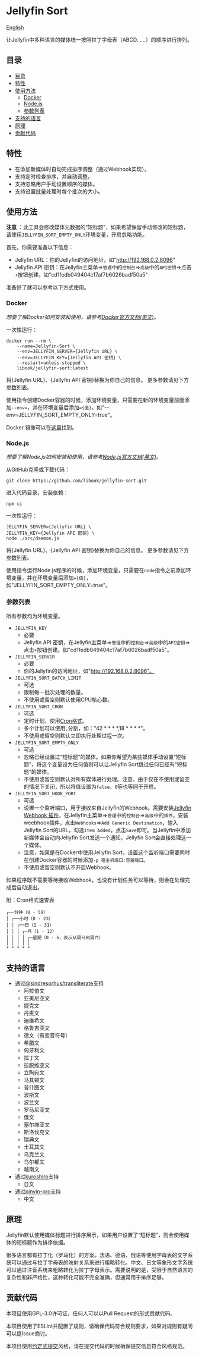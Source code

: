 # Jellyfin Sort

[English](./README.md)

让Jellyfin中多种语言的媒体统一按照拉丁字母表（ABCD……）的顺序进行排列。

## 目录

- [目录](#目录)
- [特性](#特性)
- [使用方法](#使用方法)
    - [Docker](#docker)
    - [Node.js](#nodejs)
    - [参数列表](#参数列表)
- [支持的语言](#支持的语言)
- [原理](#原理)
- [贡献代码](#贡献代码)

## 特性

- 在添加新媒体时自动完成排序调整（通过Webhook实现）。
- 支持定时检查排序，并自动调整。
- 支持忽略用户手动设置顺序的媒体。
- 支持设置批量处理时每个批次的大小。

## 使用方法

**注意** ：此工具会修改媒体元数据的“短标题”，如果希望保留手动修改的短标题，请使用`JELLYFIN_SORT_EMPTY_ONLY`环境变量，开启忽略功能。

首先，你需要准备以下信息：

- Jellyfin URL：你的Jellyfin的访问地址，如"http://192.168.0.2:8096"
- Jellyfin API 密钥：在Jellyfin主菜单=>`管理`中的`控制台`=>`高级`中的`API密钥`=>点击`+`按钮创建。如"cd1fedb049404c17af7b6026badf50a5"

准备好了就可以参考以下方式使用。

### Docker

*想要了解Docker如何安装和使用，请参考[Docker官方文档(英文)](https://docs.docker.com/get-docker/)。*

一次性运行：
```shell
docker run --rm \
    --name=Jellyfin-Sort \
    --env=JELLYFIN_SERVER={Jellyfin URL} \
    --env=JELLYFIN_KEY={Jellyfin API 密钥} \
    --restart=unless-stopped \
    libook/jellyfin-sort:latest
```
将{Jellyfin URL}、{Jellyfin API 密钥}替换为你自己的信息。
更多参数请见下方[参数列表](#参数列表)。

使用指令创建Docker容器的时候，添加环境变量，只需要在新的环境变量前面添加`--env=`，并在环境变量后添加`={值}`，如"--env=JELLYFIN_SORT_EMPTY_ONLY=true"。

Docker 镜像可以在[这里](https://hub.docker.com/r/libook/jellyfin-sort)找到。

### Node.js

*想要了解Node.js如何安装和使用，请参考[Node.js官方文档(英文)](https://nodejs.org/en/learn/getting-started/how-to-install-nodejs)。*

从GitHub克隆或下载代码：
```shell
git clone https://github.com/libook/jellyfin-sort.git
```

进入代码目录，安装依赖：
```shell
npm ci
```

一次性运行：
```shell
JELLYFIN_SERVER={Jellyfin URL} \
JELLYFIN_KEY={Jellyfin API 密钥} \
node ./src/daemon.js
```
将{Jellyfin URL}、{Jellyfin API 密钥}替换为你自己的信息。
更多参数请见下方[参数列表](#参数列表)。

使用指令运行Node.js程序的时候，添加环境变量，只需要在`node`指令之前添加环境变量，并在环境变量后添加`={值}`，如"JELLYFIN_SORT_EMPTY_ONLY=true"。


### 参数列表

所有参数均为环境变量。

- `JELLYFIN_KEY`
    - 必要
    - Jellyfin API 密钥，在Jellyfin主菜单=>`管理`中的`控制台`=>`高级`中的`API密钥`=>点击`+`按钮创建。如"cd1fedb049404c17af7b6026badf50a5"。
- `JELLYFIN_SERVER`
    - 必要
    - 你的Jellyfin的访问地址，如"http://192.168.0.2:8096"。
- `JELLYFIN_SORT_BATCH_LIMIT`
    - 可选
    - 限制每一批次处理的数量。
    - 不使用或留空则默认使用CPU核心数。
- `JELLYFIN_SORT_CRON`
    - 可选
    - 定时计划，使用[Cron格式](https://zh.wikipedia.org/wiki/Cron#%E6%96%87%E4%BB%B6%E6%A0%BC%E5%BC%8F)。
    - 多个计划可以使用`,`分割，如："42 * * * *,18 * * * *"。
    - 不使用或留空则默认立即执行处理过程一次。
- `JELLYFIN_SORT_EMPTY_ONLY`
    - 可选
    - 忽略已经设置过“短标题”的媒体。如果你希望为某些媒体手动设置“短标题”，将这个变量设为任何值则可以让Jellyfin Sort跳过任何已经有“短标题”的媒体。
    - 不使用或留空则默认对所有媒体进行处理。注意，由于仅在不使用或留空的情况下关闭，所以将值设置为`false`、`0`等也等同于开启。
- `JELLYFIN_SORT_HOOK_PORT`
    - 可选
    - 设置一个监听端口，用于接收来自Jellyfin的Webhook。需要安装[Jellyfin Webhook 插件](https://github.com/jellyfin/jellyfin-plugin-webhook)，在Jellyfin主菜单=>`管理`中的`控制台`=>`高级`中的`插件`，安装weebhook插件，点击`Webhooks`=>`Add Generic Destination`，输入Jellyfin Sort的URL，勾选`Item Added`，点击`Save`即可。当Jellyfin中添加新媒体会自动向Jellyfin Sort发送一个通知，Jellyfin Sort会直接处理这一个媒体。
    - 注意，如果是在Docker中使用Jellyfin Sort，设置这个监听端口需要同时在创建Docker容器的时候添加`-p 宿主机端口:容器端口`。
    - 不使用或留空则默认不开启Webhook。

如果程序既不需要等待接收Webhook，也没有计划任务可以等待，则会在处理完成后自动退出。

附：Cron格式速查表
```
┌──分钟（0 - 59）
│ ┌──小时（0 - 23）
│ │ ┌──日（1 - 31）
│ │ │ ┌─月（1 - 12）
│ │ │ │ ┌─星期（0 - 6，表示从周日到周六）
│ │ │ │ │
* * * * *
```


## 支持的语言

- 通过[@sindresorhus/transliterate](https://github.com/sindresorhus/transliterate)支持
    - 阿拉伯文
    - 亚美尼亚文
    - 捷克文
    - 丹麦文
    - 迪维希文
    - 格鲁吉亚文
    - 德文（有变音符号）
    - 希腊文
    - 匈牙利文
    - 拉丁文
    - 拉脱维亚文
    - 立陶宛文
    - 马其顿文
    - 普什图文
    - 波斯文
    - 波兰文
    - 罗马尼亚文
    - 俄文
    - 塞尔维亚文
    - 斯洛伐克文
    - 瑞典文
    - 土耳其文
    - 乌克兰文
    - 乌尔都文
    - 越南文
- 通过[kuroshiro](https://github.com/hexenq/kuroshiro)支持
    - 日文
- 通过[pinyin-pro](https://github.com/zh-lx/pinyin-pro)支持
    - 中文

## 原理

Jellyfin默认使用媒体标题进行排序展示，如果用户设置了“短标题”，则会使用媒体的短标题作为排序依据。

很多语言都有拉丁化（罗马化）的方案。法语、德语、俄语等使用字母表的文字系统可以通过与拉丁字母表的映射关系来进行粗略转化。中文、日文等象形文字系统可以通过注音系统来粗略转化为拉丁字母表示。需要说明的是，受限于自然语言的复杂性和非严格性，这种转化可能不完全准确，但通常用于排序足够。

## 贡献代码

本项目使用GPL-3.0许可证，任何人可以以Pull Request的形式贡献代码。

本项目使用了ESLint并配置了规则，请确保代码符合规则要求，如果对规则有疑问可以提Issue商讨。

本项目使用[约定式提交](https://www.conventionalcommits.org/zh-hans)风格，请在提交代码的时候确保提交信息符合风格规范。
